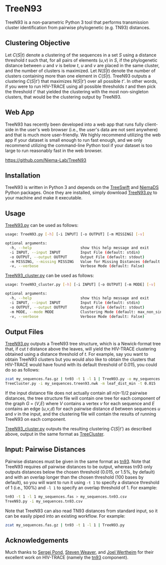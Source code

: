 # TreeN93
TreeN93 is a non-parametric Python 3 tool that performs transmission cluster identification from pairwise phylogenetic (e.g. TN93) distances.

## Clustering Objective
Let *C*(*S*|*t*) denote a clustering of the sequences in a set *S* using a distance threshold *t* such that, for all pairs of elements (*u*,*v*) in *S*, if the phylogenetic distance between *u* and *v* is below *t*, *u* and *v* are placed in the same cluster, and the number of clusters is maximized. Let *N*(*S*|*t*) denote the number of clusters containing more than one element in *C*(*S*|*t*). TreeN93 outputs a clustering *C*(*S*|*t'*) that maximizes *N*(*S*|*t'*) over all possible *t'*. In other words, if you were to run HIV-TRACE using all possible thresholds *t* and then pick the threshold *t'* that yielded the clustering with the most non-singleton clusters, that would be the clustering output by TreeN93.

## Web App
TreeN93 has recently been developed into a web app that runs fully client-side in the user's web browser (i.e., the user's data are not sent anywhere) and that is much more user-friendly. We highly recommend utilizing the web app if your dataset is small enough to run fast enough, and we only recommend utilizing the command-line Python tool if your dataset is too large to run reasonably fast in the web browser.

https://github.com/Niema-Lab/TreeN93

## Installation
TreeN93 is written in Python 3 and depends on the [TreeSwift](https://github.com/niemasd/TreeSwift) and [NiemaDS](https://github.com/niemasd/NiemaDS) Python packages. Once they are installed, simply download [TreeN93.py](https://github.com/niemasd/TreeN93/blob/master/TreeN93.py) to your machine and make it executable.

## Usage
[TreeN93.py](TreeN93.py) can be used as follows:

```bash
usage: TreeN93.py [-h] [-i INPUT] [-o OUTPUT] [-m MISSING] [-v]

optional arguments:
  -h, --help                      show this help message and exit
  -i INPUT, --input INPUT         Input File (default: stdin)
  -o OUTPUT, --output OUTPUT      Output File (default: stdout)
  -m MISSING, --missing MISSING   Value for Missing Distances (default: inf)
  -v, --verbose                   Verbose Mode (default: False)
```

[TreeN93_cluster.py](TreeN93_cluster.py) can be used as follows:

```bash
usage: TreeN93_cluster.py [-h] [-i INPUT] [-o OUTPUT] [-m MODE] [-v]

optional arguments:
  -h, --help                      show this help message and exit
  -i INPUT, --input INPUT         Input File (default: stdin)
  -o OUTPUT, --output OUTPUT      Output File (default: stdout)
  -m MODE, --mode MODE            Clustering Mode (default: max_non_singleton)
  -v, --verbose                   Verbose Mode (default: False)
```

## Output Files
[TreeN93.py](TreeN93.py) outputs a TreeN93 tree structure, which is a Newick-format tree that, if cut *t* distance above the leaves, will yield the HIV-TRACE clustering obtained using a distance threshold of *t*. For example, say you want to obtain TreeN93 clusters but you would also like to obtain the clusters that HIV-TRACE would have found with its default threshold of 0.015, you could do so as follows:

```bash
zcat my_sequences.fas.gz | tn93 -t 1 -l 1 | TreeN93.py -o my_sequences.treen93.nwk
TreeCluster.py -i my_sequences.treen93.nwk -m leaf_dist_min -t 0.015
```

If the input distance file does not actually contain all *n*(*n*-1)/2 pairwise distances, the tree structure file will contain one tree for each component of the graph *G* = (*V*,*E*) where *V* contains a vertex *v* for each sequence and *E* contains an edge (*u*,*v*,*d*) for each pairwise distance *d* between sequences *u* and *v* in the input, and the clustering file will contain the results of running TreeN93 on each component.

[TreeN93_cluster.py](TreeN93_cluster.py) outputs the resulting clustering *C*(*S*|*t'*) as described above, output in the same format as [TreeCluster](https://github.com/niemasd/TreeCluster).

## Input: Pairwise Distances
Pairwise distances must be given in the same format as [tn93](https://github.com/veg/tn93). Note that TreeN93 requires *all* pairwise distances to be output, whereas tn93 only outputs distances below the chosen threshold (0.015, or 1.5%, by default) and with an overlap longer than the chosen threshold (100 bases by default), so you will want to run it using `-t 1` to specify a distance threshold of 1 (i.e., 100%) and `-l 1` to specify an overlap threshold of 1. For example:

```bash
tn93 -t 1 -l 1 my_sequences.fas > my_sequences.tn93.csv
TreeN93.py -i my_sequences.tn93.csv
```

Note that TreeN93 can also read TN93 distances from standard input, so it can be easily piped into an existing workflow. For example:

```bash
zcat my_sequences.fas.gz | tn93 -t 1 -l 1 | TreeN93.py
```

## Acknowledgements
Much thanks to [Sergei Pond](http://spond.github.io/CV.js/cv.html), [Steven Weaver](http://www.stevenweaver.org/), and [Joel Wertheim](http://id.ucsd.edu/faculty/wertheim.shtml) for their excellent work on HIV-TRACE (namely the [tn93](https://github.com/veg/tn93) component).
